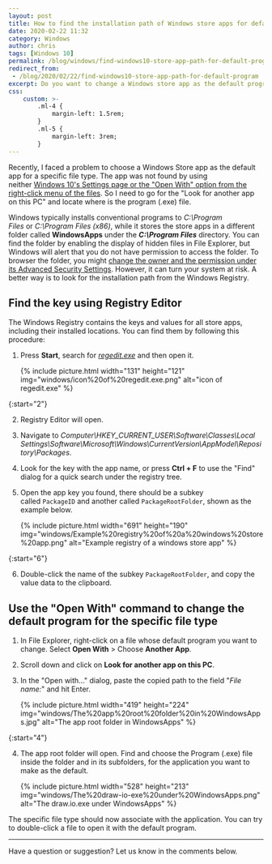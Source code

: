 ```yaml
---
layout: post
title: How to find the installation path of Windows store apps for default program settings in Windows 10
date: 2020-02-22 11:32
category: Windows
author: chris
tags: [Windows 10]
permalink: /blog/windows/find-windows10-store-app-path-for-default-program
redirect_from:
 - /blog/2020/02/22/find-windows10-store-app-path-for-default-program
excerpt: Do you want to change a Windows store app as the default program for opening files? Are you looking for the root folder of the Windows Store app for File Association? Here is a procedure of locating the path from the Windows Registry and setting it for a specific file type. In this article, I used the draw.io application as a demonstration.
css:
    custom: >-
        .ml-4 {
            margin-left: 1.5rem;
        }
        .ml-5 {
            margin-left: 3rem;
        }
---
```


Recently, I faced a problem to choose a Windows Store app as the default app for a specific file type. The app was not found by using neither [Windows 10's Settings page or the "Open With" option from the right-click menu of the files](https://techforluddites.com/windows-10-change-the-default-programs-for-opening-files/). So I need to go for the "Look for another app on this PC" and locate where is the program (.exe) file.

Windows typically installs conventional programs to *C:\Program Files* or *C:\Program Files (x86)*, while it stores the store apps in a different folder called **WindowsApps** under the ***C:\Program Files*** directory. You can find the folder by enabling the display of hidden files in File Explorer, but Windows will alert that you do not have permission to access the folder. To browser the folder, you might [change the owner and the permission under its Advanced Security Settings](https://www.techmesto.com/windows-store-apps-installed-save-data/). However, it can turn your system at risk. A better way is to look for the installation path from the Windows Registry.

## Find the key using Registry Editor

The Windows Registry contains the keys and values for all store apps, including their installed locations. You can find them by following this procedure:

1. Press **Start**, search for [*regedit.exe*](https://www.lifewire.com/how-to-open-registry-editor-2625150) and then open it.

    {% include picture.html width="131" height="121" img="windows/icon%20of%20regedit.exe.png" alt="icon of regedit.exe" %}

{:start="2"}

2. Registry Editor will open.

3. Navigate to *Computer\HKEY_CURRENT_USER\Software\Classes\Local Settings\Software\Microsoft\Windows\CurrentVersion\AppModel\Repository\Packages*.

4. Look for the key with the app name, or press **Ctrl + F** to use the "Find" dialog for a quick search under the registry tree.

5. Open the app key you found, there should be a subkey called `PackageID` and another called `PackageRootFolder`, shown as the example below.

    {% include picture.html width="691" height="190" img="windows/Example%20registry%20of%20a%20windows%20store%20app.png" alt="Example registry of a windows store app" %}

{:start="6"}

6. Double-click the name of the subkey `PackageRootFolder`, and copy the value data to the clipboard.

## Use the "Open With" command to change the default program for the specific file type

1. In File Explorer, right-click on a file whose default program you want to change. Select **Open With** > Choose **Another App**.

2. Scroll down and click on **Look for another app on this PC**.

3. In the "Open with..." dialog, paste the copied path to the field "*File name:*" and hit Enter.

    {% include picture.html width="419" height="224" img="windows/The%20app%20root%20folder%20in%20WindowsApps.jpg" alt="The app root folder in WindowsApps" %}

{:start="4"}

4. The app root folder will open. Find and choose the Program (.exe) file inside the folder and in its subfolders, for the application you want to make as the default.

    {% include picture.html width="528" height="213" img="windows/The%20draw-io-exe%20under%20WindowsApps.png" alt="The draw.io.exe under WindowsApps" %}

The specific file type should now associate with the application. You can try to double-click a file to open it with the default program.

* * *

Have a question or suggestion? Let us know in the comments below.
